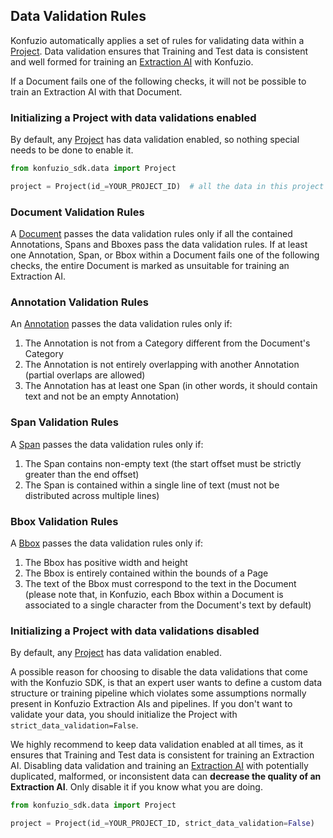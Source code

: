 ## Data Validation Rules

Konfuzio automatically applies a set of rules for validating data within a [Project](https://dev.konfuzio.com/sdk/sourcecode.html#project). 
Data validation ensures that Training and Test data is consistent and well formed for training an
[Extraction AI](https://dev.konfuzio.com/sdk/sourcecode.html#extraction-ai) with Konfuzio.

If a Document fails one of the following checks, it will not be possible to train an Extraction AI with that Document.

### Initializing a Project with data validations enabled

By default, any [Project](https://dev.konfuzio.com/sdk/sourcecode.html#project) has data validation enabled, so nothing 
special needs to be done to enable it.

```python
from konfuzio_sdk.data import Project

project = Project(id_=YOUR_PROJECT_ID)  # all the data in this project will be validated
```

### Document Validation Rules

A [Document](https://dev.konfuzio.com/sdk/sourcecode.html#document) passes the data validation rules only if all the
contained Annotations, Spans and Bboxes pass the data validation rules.
If at least one Annotation, Span, or Bbox within a Document fails one of the following checks, the entire Document is 
marked as unsuitable for training an Extraction AI.

### Annotation Validation Rules

An [Annotation](https://dev.konfuzio.com/sdk/sourcecode.html#annotation) passes the data validation rules only if:

1. The Annotation is not from a Category different from the Document's Category
2. The Annotation is not entirely overlapping with another Annotation (partial overlaps are allowed)
3. The Annotation has at least one Span (in other words, it should contain text and not be an empty Annotation)

### Span Validation Rules

A [Span](https://dev.konfuzio.com/sdk/sourcecode.html#span) passes the data validation rules only if:

1. The Span contains non-empty text (the start offset must be strictly greater than the end offset)
2. The Span is contained within a single line of text (must not be distributed across multiple lines)

### Bbox Validation Rules

A [Bbox](https://dev.konfuzio.com/sdk/sourcecode.html#bbox) passes the data validation rules only if:

1. The Bbox has positive width and height
2. The Bbox is entirely contained within the bounds of a Page
3. The text of the Bbox must correspond to the text in the Document (please note that, in Konfuzio, each Bbox within a Document is associated to a single character from the Document's text by default)

### Initializing a Project with data validations disabled

By default, any [Project](https://dev.konfuzio.com/sdk/sourcecode.html#project) has data validation enabled.

A possible reason for choosing to disable the data validations that come with the Konfuzio SDK, is that an expert user
wants to define a custom data structure or training pipeline which violates some assumptions normally present in Konfuzio
Extraction AIs and pipelines.
If you don't want to validate your data, you should initialize the Project with `strict_data_validation=False`.

We highly recommend to keep data validation enabled at all times, as it ensures that Training and Test data is consistent
for training an Extraction AI. Disabling data validation and training an 
[Extraction AI](https://dev.konfuzio.com/sdk/sourcecode.html#extraction-ai) with potentially duplicated, malformed,
or inconsistent data can **decrease the quality of an Extraction AI**. Only disable it if you know what you are doing.

```python
from konfuzio_sdk.data import Project

project = Project(id_=YOUR_PROJECT_ID, strict_data_validation=False)
```
